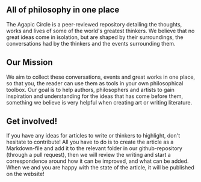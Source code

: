## All of philosophy in one place

The Agapic Circle is a peer-reviewed repository detailing the thoughts, works and lives of some of the world's greatest thinkers. We believe that no great ideas come in isolation, but are shaped by their surroundings, the conversations had by the thinkers and the events surrounding them. 

## Our Mission

We aim to collect these conversations, events and great works in one place, so that you, the reader can use them as tools in your own philosophical toolbox. Our goal is to help authors, philosophers and artists to gain inspiration and understanding for the ideas that has come before them, something we believe is very helpful when creating art or writing literature. 

## Get involved!

If you have any ideas for articles to write or thinkers to highlight, don't hesitate to contribute! All you have to do is to create the article as a Markdown-file and add it to the relevant folder in our github-repository (through a pull request), then we will review the writing and start a correspondence around how it can be improved, and what can be added. When we and you are happy with the state of the article, it will be published on the website! 
